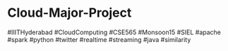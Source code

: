 # Cloud-Major-Project
#IIITHyderabad #CloudComputing #CSE565 #Monsoon15 #SIEL #apache #spark #python #twitter #realtime #streaming #java #similarity
